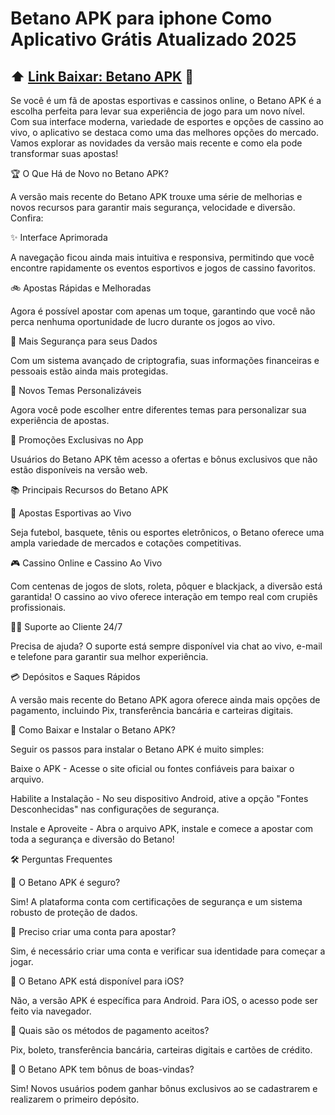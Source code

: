 # Betano APK para iphone Como Aplicativo Grátis Atualizado 2025
## ⬆️ [Link Baixar: Betano APK](https://apksil.com/) 📲
Se você é um fã de apostas esportivas e cassinos online, o Betano APK é a escolha perfeita para levar sua experiência de jogo para um novo nível. Com sua interface moderna, variedade de esportes e opções de cassino ao vivo, o aplicativo se destaca como uma das melhores opções do mercado. Vamos explorar as novidades da versão mais recente e como ela pode transformar suas apostas!

🏆 O Que Há de Novo no Betano APK?

A versão mais recente do Betano APK trouxe uma série de melhorias e novos recursos para garantir mais segurança, velocidade e diversão. Confira:

✨ Interface Aprimorada

A navegação ficou ainda mais intuitiva e responsiva, permitindo que você encontre rapidamente os eventos esportivos e jogos de cassino favoritos.

🚲 Apostas Rápidas e Melhoradas

Agora é possível apostar com apenas um toque, garantindo que você não perca nenhuma oportunidade de lucro durante os jogos ao vivo.

🔐 Mais Segurança para seus Dados

Com um sistema avançado de criptografia, suas informações financeiras e pessoais estão ainda mais protegidas.

🎨 Novos Temas Personalizáveis

Agora você pode escolher entre diferentes temas para personalizar sua experiência de apostas.

💎 Promoções Exclusivas no App

Usuários do Betano APK têm acesso a ofertas e bônus exclusivos que não estão disponíveis na versão web.

📚 Principais Recursos do Betano APK

🏀 Apostas Esportivas ao Vivo

Seja futebol, basquete, tênis ou esportes eletrônicos, o Betano oferece uma ampla variedade de mercados e cotações competitivas.

🎮 Cassino Online e Cassino Ao Vivo

Com centenas de jogos de slots, roleta, pôquer e blackjack, a diversão está garantida! O cassino ao vivo oferece interação em tempo real com crupiês profissionais.

👨‍💼 Suporte ao Cliente 24/7

Precisa de ajuda? O suporte está sempre disponível via chat ao vivo, e-mail e telefone para garantir sua melhor experiência.

💳 Depósitos e Saques Rápidos

A versão mais recente do Betano APK agora oferece ainda mais opções de pagamento, incluindo Pix, transferência bancária e carteiras digitais.

🚀 Como Baixar e Instalar o Betano APK?

Seguir os passos para instalar o Betano APK é muito simples:

Baixe o APK - Acesse o site oficial ou fontes confiáveis para baixar o arquivo.

Habilite a Instalação - No seu dispositivo Android, ative a opção "Fontes Desconhecidas" nas configurações de segurança.

Instale e Aproveite - Abra o arquivo APK, instale e comece a apostar com toda a segurança e diversão do Betano!

🛠️ Perguntas Frequentes

🔎 O Betano APK é seguro?

Sim! A plataforma conta com certificações de segurança e um sistema robusto de proteção de dados.

👤 Preciso criar uma conta para apostar?

Sim, é necessário criar uma conta e verificar sua identidade para começar a jogar.

📡 O Betano APK está disponível para iOS?

Não, a versão APK é específica para Android. Para iOS, o acesso pode ser feito via navegador.

💸 Quais são os métodos de pagamento aceitos?

Pix, boleto, transferência bancária, carteiras digitais e cartões de crédito.

🎉 O Betano APK tem bônus de boas-vindas?

Sim! Novos usuários podem ganhar bônus exclusivos ao se cadastrarem e realizarem o primeiro depósito.
